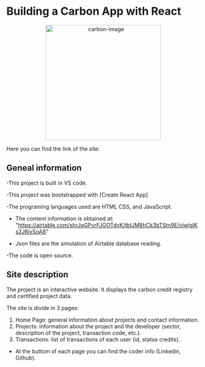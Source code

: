 # Building a Carbon App with React 

<p align="center">
  <img src="https://img.freepik.com/premium-photo/concept-depicting-issue-carbon-dioxide-emissions-its-impact-nature-form-pond-shape-co2-symbol-located-lush-forest-3d-rendering_533392-317.jpg?w=2000"
  alt="carbon-image" alt="Edit Building Page (screenshot)" height="300"
</p>
  
Here you can find the link of the site: 

## Geneal information
-This project is built in VS code.

-This project was bootstrapped with [Create React App]

-The programing languages used are HTML CSS, and JavaScript.

- The content information is obtained at: "https://airtable.com/shrJqGPvrFJGOTdvK/tblJM8hCk3bTStn9E/viwlgIKs2J6iySoA8"

- Json files are the simulation of Airtable database reading. 


-The code is open source.


## Site description
The project is an interactive website. It displays the carbon credit registry and certified project data. 

The site is divide in 3 pages: 
1. Home Page: general information about  projects and contact information.
2. Projects: information about the project and the developer (sector, description of the project, transaction code, etc.).
3. Transactions: list of transactions of each user (id, status credits).

* At the buttom of each page you can find the coder info (Linkedin, Github).
